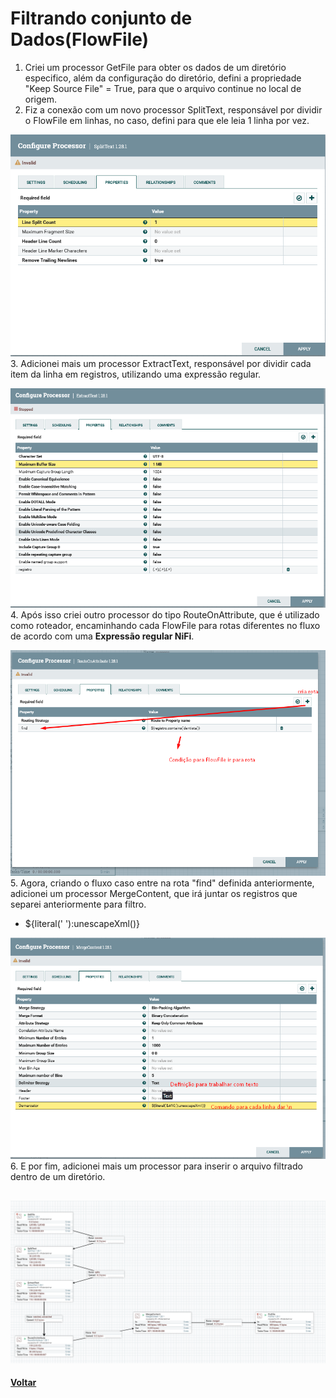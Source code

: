 # Filtrando conjunto de Dados(FlowFile)
1. Criei um processor GetFile para obter os dados de um diretório especifico, além da configuração do diretório, defini a propriedade "Keep Source File" = True, para que o arquivo continue no local de origem.
2. Fiz a conexão com um novo processor SplitText, responsável por dividir o FlowFile em linhas, no caso, defini para que ele leia 1 linha por vez.

![Filtrando FlowFile1](../Imgs/fluxo/fluxo_filtrando_flowfile/filtrando-flowfile1.png)
3. Adicionei mais um processor ExtractText, responsável por dividir cada item da linha em registros, utilizando uma expressão regular. 

![Filtrando FlowFile2](../Imgs/fluxo/fluxo_filtrando_flowfile/filtrando-flowfile2.png)
4. Após isso criei outro processor do tipo RouteOnAttribute, que é utilizado como roteador, encaminhando cada FlowFile para rotas diferentes no fluxo de acordo com uma **Expressão regular NiFi**.

![Filtrando FlowFile3](../Imgs/fluxo/fluxo_filtrando_flowfile/filtrando-flowfile3.png)
5. Agora, criando o fluxo caso entre na rota "find" definida anteriormente, adicionei um processor MergeContent, que irá juntar os registros que separei anteriormente para filtro.
- ${literal('&#10;'):unescapeXml()}

![Filtrando FlowFile4](../Imgs/fluxo/fluxo_filtrando_flowfile/filtrando-flowfile4.png)
6. E por fim, adicionei mais um processor para inserir o arquivo filtrado dentro de um diretório.

![Filtrando FlowFile5](../Imgs/fluxo/fluxo_filtrando_flowfile/filtrando-flowfile5.png)
---
**[Voltar](./fluxo-dados.md)**